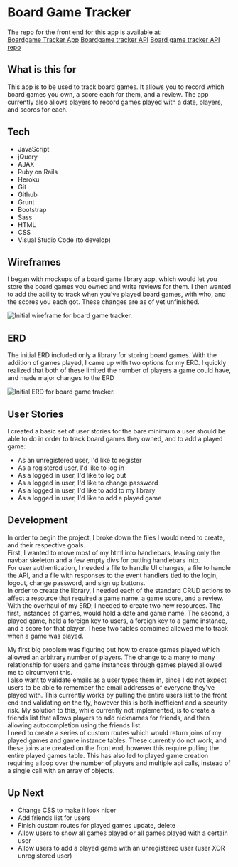 # Board Game Tracker

The repo for the front end for this app is available at:  
[Boardgame Tracker App](https://taharon.github.io/boardgame_tracker/)
[Boardgame tracker API](https://project-2-api-248.herokuapp.com/)
[Board game tracker API repo](https://github.com/taharon/Project_2_API)

## What is this for

This app is to be used to track board games. It allows you to record which board games you own, a score each for them, and a review. The app currently also allows players to record games played with a date, players, and scores for each.  

## Tech

- JavaScript  
- jQuery  
- AJAX  
- Ruby on Rails  
- Heroku  
- Git  
- Github  
- Grunt  
- Bootstrap  
- Sass  
- HTML  
- CSS  
- Visual Studio Code (to develop)  

## Wireframes

I began with mockups of a board game library app, which would let you store the board games you owned and write reviews for them. I then wanted to add the ability to track when you've played board games, with who, and the scores you each got. These changes are as of  yet unfinished.

![Initial wireframe for board game tracker.](https://i.imgur.com/TQjORF2.jpg)

## ERD

The initial ERD included only a library for storing board games. With the addition of games played, I came up with two options for my ERD. I quickly realized that both of these limited the number of players a game could have, and made major changes to the ERD

![Initial ERD for board game tracker.](https://i.imgur.com/CdaQuBy.jpg)

## User Stories

I created a basic set of user stories for the bare minimum a user should be able to do in order to track board games they owned, and to add a played game:  

- As an unregistered user, I'd like to register  
- As a registered user, I'd like to log in  
- As a logged in user, I'd like to log out  
- As a logged in user, I'd like to change password  
- As a logged in user, I'd like to add to my library  
- As a logged in user, I'd like to add a played game  

## Development

In order to begin the project, I broke down the files I would need to create, and their respective goals.  
First, I wanted to move most of my html into handlebars, leaving only the navbar skeleton and a few empty divs for putting handlebars into.  
For user authentication, I needed a file to handle UI changes, a file to handle the API, and a file with responses to the event handlers tied to the login, logout, change password, and sign up buttons.  
In order to create the library, I needed each of the standard CRUD actions to affect a resource that required a game name, a game score, and a review.  
With the overhaul of my ERD, I needed to create two new resources. The first, instances of games, would hold a date and game name. The second, a played game, held a foreign key to users, a foreign key to a game instance, and a score for that player. These two tables combined allowed me to track when a game was played.  

My first big problem was figuring out how to create games played which allowed an arbitrary number of players. The change to a many to many relationship for users and game instances through games played allowed me to circumvent this.  
I also want to validate emails as a user types them in, since I do not expect users to be able to remember the email addresses of everyone they've played with. This currently works by pulling the entire users list to the front end and validating on the fly, however this is both inefficient and a security risk. My solution to this, while currently not implemented, is to create a friends list that allows players to add nicknames for friends, and then allowing autocompletion using the friends list.  
I need to create a series of custom routes which would return joins of my played games and game instance tables. These currently do not work, and these joins are created on the front end, however this require pulling the entire played games table. This has also led to played game creation requiring a loop over the number of players and multiple api calls, instead of a single call with an array of objects.

## Up Next

- Change CSS to make it look nicer  
- Add friends list for users  
- Finish custom routes for played games update, delete  
- Allow users to show all games played or all games played with a certain user  
- Allow users to add a played game with an unregistered user (user XOR unregistered user)
